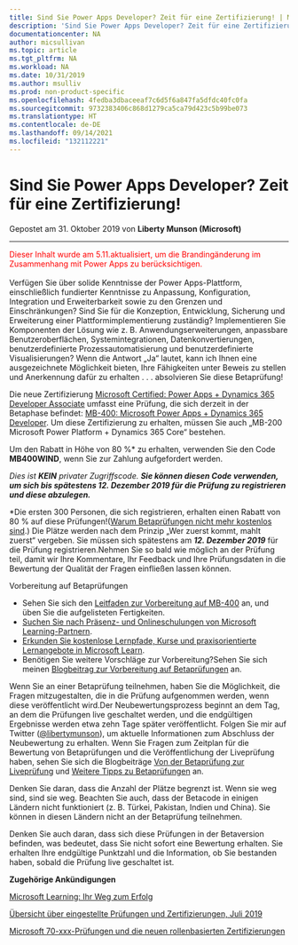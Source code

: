 ```yaml
---
title: Sind Sie Power Apps Developer? Zeit für eine Zertifizierung! | Microsoft-Dokumentation
description: 'Sind Sie Power Apps Developer? Zeit für eine Zertifizierung! '
documentationcenter: NA
author: micsullivan
ms.topic: article
ms.tgt_pltfrm: NA
ms.workload: NA
ms.date: 10/31/2019
ms.author: msulliv
ms.prod: non-product-specific
ms.openlocfilehash: 4fedba3dbaceeaf7c6d5f6a847fa5dfdc40fc0fa
ms.sourcegitcommit: 9732383406c868d1279ca5ca79d423c5b99be073
ms.translationtype: HT
ms.contentlocale: de-DE
ms.lasthandoff: 09/14/2021
ms.locfileid: "132112221"
---
```

# <a name="are-you-a-power-apps-developer-its-time-to-be-certified"></a>Sind Sie Power Apps Developer? Zeit für eine Zertifizierung!

Gepostet am 31. Oktober 2019 von **Liberty Munson (Microsoft)**

___

<div style='color&#58; red;'>Dieser Inhalt wurde am 5.11.aktualisiert, um die Brandingänderung im Zusammenhang mit Power Apps zu berücksichtigen.</div>
<br/>
Verfügen Sie über solide Kenntnisse der Power Apps-Plattform, einschließlich fundierter Kenntnisse zu Anpassung, Konfiguration, Integration und Erweiterbarkeit sowie zu den Grenzen und Einschränkungen? Sind Sie für die Konzeption, Entwicklung, Sicherung und Erweiterung einer Plattformimplementierung zuständig? Implementieren Sie Komponenten der Lösung wie z. B. Anwendungserweiterungen, anpassbare Benutzeroberflächen, Systemintegrationen, Datenkonvertierungen, benutzerdefinierte Prozessautomatisierung und benutzerdefinierte Visualisierungen? Wenn die Antwort „Ja“ lautet, kann ich Ihnen eine ausgezeichnete Möglichkeit bieten, Ihre Fähigkeiten unter Beweis zu stellen und Anerkennung dafür zu erhalten . . . absolvieren Sie diese Betaprüfung!

Die neue Zertifizierung [Microsoft Certified: Power Apps + Dynamics 365 Developer Associate](https://docs.microsoft.com/learn/certifications/power-apps-and-d365-developer-associate?WT.mc_id=mb400blog__cert_powerappsd365developer-blog-wwl) umfasst eine Prüfung, die sich derzeit in der Betaphase befindet: [MB-400: Microsoft Power Apps + Dynamics 365 Developer](https://docs.microsoft.com/learn/certifications/exams/mb-400?WT.mc_id=mb400blog__cert_examsmb400-blog-wwl). Um diese Zertifizierung zu erhalten, müssen Sie auch „MB-200 Microsoft Power Platform + Dynamics 365 Core“ bestehen.

Um den Rabatt in Höhe von 80 %* zu erhalten, verwenden Sie den Code **MB400WIND**, wenn Sie zur Zahlung aufgefordert werden.

_Dies ist **KEIN** privater Zugriffscode. **Sie können diesen Code verwenden, um sich bis spätestens 12. Dezember 2019 für die Prüfung zu registrieren und diese abzulegen.**_

*Die ersten 300 Personen, die sich registrieren, erhalten einen Rabatt von 80 % auf diese Prüfungen!([Warum Betaprüfungen nicht mehr kostenlos sind](https://www.microsoft.com/en-us/learning/community-blog-post.aspx?BlogId=8&Id=374922).) Die Plätze werden nach dem Prinzip „Wer zuerst kommt, mahlt zuerst“ vergeben. Sie müssen sich spätestens am _**12. Dezember 2019**_ für die Prüfung registrieren.Nehmen Sie so bald wie möglich an der Prüfung teil, damit wir Ihre Kommentare, Ihr Feedback und Ihre Prüfungsdaten in die Bewertung der Qualität der Fragen einfließen lassen können.

Vorbereitung auf Betaprüfungen

- Sehen Sie sich den [Leitfaden zur Vorbereitung auf MB-400](https://www.microsoft.com/learning/exam-MB-400.aspx) an, und üben Sie die aufgelisteten Fertigkeiten. 
- [Suchen Sie nach Präsenz- und Onlineschulungen von Microsoft Learning-Partnern](https://www.microsoft.com/learning/course-list.aspx).
- [Erkunden Sie kostenlose Lernpfade, Kurse und praxisorientierte Lernangebote in Microsoft Learn](https://docs.microsoft.com/learn/browse).
- Benötigen Sie weitere Vorschläge zur Vorbereitung?Sehen Sie sich meinen [Blogbeitrag zur Vorbereitung auf Betaprüfungen](https://www.microsoft.com/en-us/learning/community-blog-post.aspx?BlogId=8&Id=374544) an.

Wenn Sie an einer Betaprüfung teilnehmen, haben Sie die Möglichkeit, die Fragen mitzugestalten, die in die Prüfung aufgenommen werden, wenn diese veröffentlicht wird.Der Neubewertungsprozess beginnt an dem Tag, an dem die Prüfungen live geschaltet werden, und die endgültigen Ergebnisse werden etwa zehn Tage später veröffentlicht. Folgen Sie mir auf Twitter ([@libertymunson](https://twitter.com/LibertyMunson)), um aktuelle Informationen zum Abschluss der Neubewertung zu erhalten. Wenn Sie Fragen zum Zeitplan für die Bewertung von Betaprüfungen und die Veröffentlichung der Liveprüfung haben, sehen Sie sich die Blogbeiträge [Von der Betaprüfung zur Liveprüfung](https://www.microsoft.com/en-us/learning/community-blog-post.aspx?BlogId=8&Id=374675) und [Weitere Tipps zu Betaprüfungen](https://www.microsoft.com/en-us/learning/community-blog-post.aspx?BlogId=8&Id=374723) an.

Denken Sie daran, dass die Anzahl der Plätze begrenzt ist. Wenn sie weg sind, sind sie weg. Beachten Sie auch, dass der Betacode in einigen Ländern nicht funktioniert (z. B. Türkei, Pakistan, Indien und China). Sie können in diesen Ländern nicht an der Betaprüfung teilnehmen.

Denken Sie auch daran, dass sich diese Prüfungen in der Betaversion befinden, was bedeutet, dass Sie nicht sofort eine Bewertung erhalten. Sie erhalten Ihre endgültige Punktzahl und die Information, ob Sie bestanden haben, sobald die Prüfung live geschaltet ist.

**Zugehörige Ankündigungen**

[Microsoft Learning: Ihr Weg zum Erfolg](https://www.microsoft.com/en-us/learning/community-blog-post.aspx?BlogId=8&Id=375243)

[Übersicht über eingestellte Prüfungen und Zertifizierungen, Juli 2019](https://www.microsoft.com/en-us/learning/community-blog-post.aspx?BlogId=8&Id=375242)

[Microsoft 70-xxx-Prüfungen und die neuen rollenbasierten Zertifizierungen](https://www.microsoft.com/en-us/learning/community-blog-post.aspx?BlogId=8&Id=375236)




